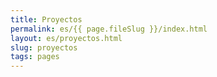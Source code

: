```yaml
---
title: Proyectos
permalink: es/{{ page.fileSlug }}/index.html
layout: es/proyectos.html
slug: proyectos
tags: pages
---
```



